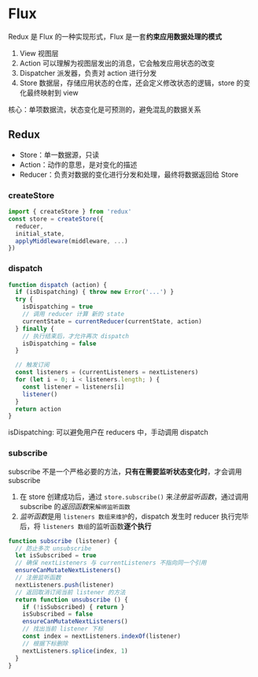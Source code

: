 # Flux
Redux 是 Flux 的一种实现形式，Flux 是一套**约束应用数据处理的模式**
1. View 视图层
2. Action 可以理解为视图层发出的消息，它会触发应用状态的改变
3. Dispatcher 派发器，负责对 action 进行分发
4. Store 数据层，存储应用状态的仓库，还会定义修改状态的逻辑，store 的变化最终映射到 view

核心：单项数据流，状态变化是可预测的，避免混乱的数据关系

## Redux
- Store：单一数据源，只读
- Action：动作的意思，是对变化的描述
- Reducer：负责对数据的变化进行分发和处理，最终将数据返回给 Store

### createStore
```js
import { createStore } from 'redux'
const store = createStore({
  reducer,
  initial_state,
  applyMiddleware(middleware, ...)
})
```

### dispatch
```js
function dispatch (action) {
  if (isDispatching) { throw new Error('...') }
  try {
    isDispatching = true
    // 调用 reducer 计算 新的 state
    currentState = currentReducer(currentState, action)
  } finally {
    // 执行结束后，才允许再次 dispatch
    isDispatching = false
  }

  // 触发订阅
  const listeners = (currentListeners = nextListeners)
  for (let i = 0; i < listeners.length; ) {
    const listener = listeners[i]
    listener()
  }
  return action
}
```

isDispatching: 可以避免用户在 reducers 中，手动调用 dispatch

### subscribe
subscribe 不是一个严格必要的方法，**只有在需要监听状态变化时**，才会调用 subscribe

1. 在 store 创建成功后，通过 `store.subscribe()` 来*注册监听函数*，通过调用 subscribe 的*返回函数*来`解绑监听函数`
2. *监听函数*是用 `listeners 数组来维护`的，dispatch 发生时 reducer 执行完毕后，将 `listeners 数组`的监听函数**逐个执行**

```js
function subscribe (listener) {
  // 防止多次 unsubscribe
  let isSubscribed = true
  // 确保 nextListeners 与 currentListeners 不指向同一个引用
  ensureCanMutateNextListeners()
  // 注册监听函数
  nextListeners.push(listener)
  // 返回取消订阅当前 listener 的方法
  return function unsubscribe () {
    if (!isSubscribed) { return }
    isSubscribed = false
    ensureCanMutateNextListeners()
    // 找出当前 listener 下标
    const index = nextListeners.indexOf(listener)
    // 根据下标删除
    nextListeners.splice(index, 1)
  }
}
```
